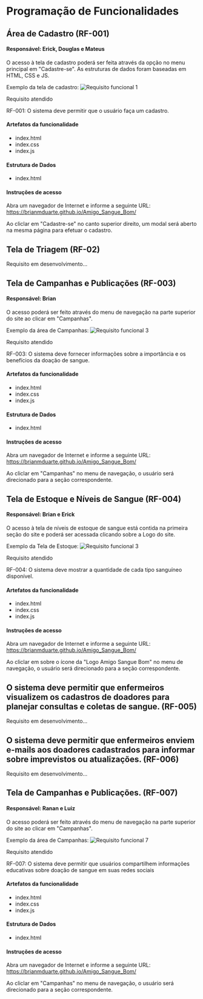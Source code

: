 # Programação de Funcionalidades



## Área de Cadastro (RF-001)

#### Responsável: Erick, Douglas e Mateus

O acesso à tela de cadastro poderá ser feita através da opção no menu principal em "Cadastre-se". As estruturas de dados foram baseadas em HTML, CSS e JS.

Exemplo da tela de cadastro:
![Requisito funcional 1](../documentos/img/pageModal.png)

Requisito atendido

RF-001: O sistema deve permitir que o usuário faça um cadastro.

#### Artefatos da funcionalidade

* index.html
* index.css
* index.js


#### Estrutura de Dados

* index.html

#### Instruções de acesso

Abra um navegador de Internet e informe a seguinte URL: https://brianmduarte.github.io/Amigo_Sangue_Bom/

Ao cliclar em "Cadastre-se" no canto superior direito, um modal será aberto na mesma página para efetuar o cadastro.



## Tela de Triagem (RF-02)

Requisito em desenvolvimento...


## Tela de Campanhas e Publicações (RF-003)

#### Responsável: Brian

O acesso poderá ser feito através do menu de navegação na parte superior do site ao clicar em "Campanhas".

Exemplo da área de Campanhas:
![Requisito funcional 3](../documentos/img/pageCampanhas.png)

Requisito atendido

RF-003: O sistema deve fornecer informações sobre a importância e os benefícios da doação de sangue.

#### Artefatos da funcionalidade

* index.html
* index.css
* index.js


#### Estrutura de Dados

* index.html

#### Instruções de acesso

Abra um navegador de Internet e informe a seguinte URL: https://brianmduarte.github.io/Amigo_Sangue_Bom/

Ao cliclar em "Campanhas" no menu de navegação, o usuário será direcionado para a seção correspondente.

## Tela de Estoque e Níveis de Sangue (RF-004)

#### Responsável: Brian e Erick

O acesso à tela de níveis de estoque de sangue está contida na primeira seção do site e poderá ser acessada clicando sobre a Logo do site. 

Exemplo da Tela de Estoque:
![Requisito funcional 3](../documentos/img/pageSangue)


Requisito atendido

RF-004: O sistema deve mostrar a quantidade de cada tipo sanguíneo disponível.

#### Artefatos da funcionalidade

* index.html
* index.css
* index.js

#### Instruções de acesso

Abra um navegador de Internet e informe a seguinte URL: https://brianmduarte.github.io/Amigo_Sangue_Bom/

Ao cliclar em sobre o ícone da "Logo Amigo Sangue Bom" no menu de navegação, o usuário será direcionado para a seção correspondente.


## O sistema deve permitir que enfermeiros visualizem os cadastros de doadores para planejar consultas e coletas de sangue. (RF-005)

Requisito em desenvolvimento...

## O sistema deve permitir que enfermeiros enviem e-mails aos doadores cadastrados para informar sobre imprevistos ou atualizações. (RF-006)

Requisito em desenvolvimento...

## Tela de Campanhas e Publicações. (RF-007) 

#### Responsável: Ranan e Luiz

O acesso poderá ser feito através do menu de navegação na parte superior do site ao clicar em "Campanhas".

Exemplo da área de Campanhas:
![Requisito funcional 7](../documentos/img/pageCampanhas.png)

Requisito atendido

RF-007: O sistema deve permitir que usuários compartilhem informações educativas sobre doação de sangue em suas redes sociais

#### Artefatos da funcionalidade

* index.html
* index.css
* index.js

#### Estrutura de Dados

* index.html

#### Instruções de acesso

Abra um navegador de Internet e informe a seguinte URL: https://brianmduarte.github.io/Amigo_Sangue_Bom/

Ao cliclar em "Campanhas" no menu de navegação, o usuário será direcionado para a seção correspondente.


